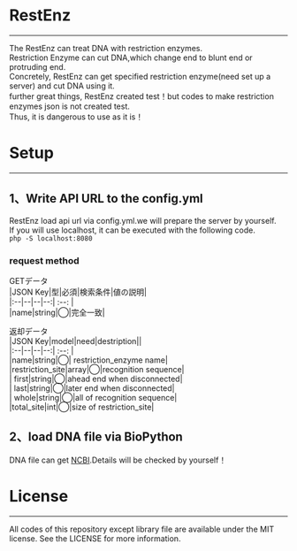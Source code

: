 RestEnz  
====  
***  
The RestEnz can treat DNA with restriction enzymes.  
Restriction Enzyme can cut DNA,which change end to blunt end or protruding end.  
Concretely, RestEnz can get specified restriction enzyme(need set up a server) and cut DNA using it.  
further great things, RestEnz created test！but codes to make restriction enzymes json is not created test.  
Thus, it is dangerous to use as it is！  
  
  
  
Setup  
====  
***  
## 1、Write API URL to the config.yml  
  
RestEnz load api url via config.yml.we will prepare the server by yourself.  
If you will use localhost, it can be executed with the following code.  
`php -S localhost:8080`  

### request method  
GETデータ  
|JSON Key|型|必須|検索条件|値の説明|  
|:--|--|--|--:| :--: |  
|name|string|◯|完全一致| 
  
返却データ  
|JSON Key|model|need|destription||  
|:--|--|--|--:| :--: |  
|name|string|◯| restriction_enzyme name|  
|restriction_site|array|◯|recognition sequence|  
|  first|string|◯|ahead end when disconnected|  
|  last|string|◯|later end when disconnected|  
|  whole|string|◯|all of recognition sequence|  
|total_site|int|◯|size of restriction_site|  

  
## 2、load DNA file via BioPython  
DNA file can get [NCBI](https://www.ncbi.nlm.nih.gov).Details will be checked by yourself！  
  
  
License  
=====  
***  
All codes of this repository except library file are available under the MIT license. See the LICENSE for more information.
